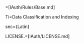 =[IAuth/Rules/Base.md]

Ti=Data Classification and Indexing

sec={Latin}

LICENSE.=[IAuth/LICENSE.md]

